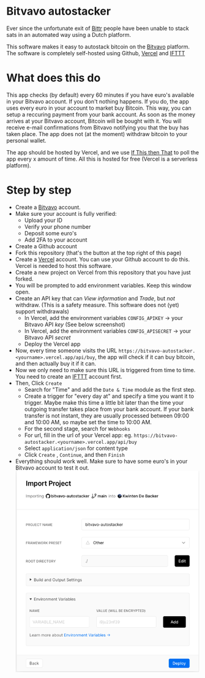 # Bitvavo autostacker

Ever since the unfortunate exit of [Bittr](https://getbittr.com/) people have been unable to stack sats in an automated way using a Dutch platform.

This software makes it easy to autostack bitcoin on the [Bitvavo](https://bitvavo.com) platform.
The software is completely self-hosted using Github, [Vercel](https://vercel.com) and [IFTTT](https://ifttt.com)

# What does this do
This app checks (by default) every 60 minutes if you have euro's available in your Bitvavo account.
If you don't nothing happens. If you do, the app uses every euro in your account to market buy Bitcoin.
This way, you can setup a reccuring payment from your bank account. As soon as the money arrives at your Bitvavo account, Bitcoin
will be bought with it. You will receive e-mail confirmations from Bitvavo notifying you that the buy has taken place.
The app does not (at the moment) withdraw bitcoin to your personal wallet.

The app should be hosted by Vercel, and we use [If This then That](https://ifttt.com) to poll the app every x amount of time.
All this is hosted for free (Vercel is a serverless platform).

# Step by step

- Create a [Bitvavo](https://bitvavo.com) account.
- Make sure your account is fully verified:
    - Upload your ID
    - Verify your phone number
    - Deposit some euro's
    - Add 2FA to your account
- Create a Github account
- Fork this repository (that's the button at the top right of this page)
- Create a [Vercel](https://vercel.com) account. You can use your Github account to do this. Vercel is needed to host this software.
- Create a new project on Vercel from this repository that you have just forked.
- You will be prompted to add environment variables. Keep this window open.
- Create an API key that can _View information_ and _Trade_, but *not* withdraw. (This is a safety measure. This software does not (yet) support withdrawals)
    - In Vercel, add the environment variables `CONFIG_APIKEY` -> your Bitvavo API *key* (See below screenshot)
    - In Vercel, add the environment variables `CONFIG_APISECRET` -> your Bitvavo API *secret*
    - Deploy the Vercel app
- Now, every time someone visits the URL `https://bitvavo-autostacker.<yourname>.vercel.app/api/buy`, the app will check if it can buy bitcoin, and then actually buy it if it can.
- Now we only need to make sure this URL is triggered from time to time. You need to create an [IFTTT](https://ifttt.com) account first.
- Then, Click `Create`
    - Search for "Time" and add the `Date & Time` module as the first step.
    - Create a trigger for "every day at" and specify a time you want it to trigger. Maybe make this time a little bit later than the time your outgoing transfer
    takes place from your bank account. If your bank transfer is not instant, they are usually processed between 09:00 and 10:00 AM, so maybe set the time to 10:00 AM.
    - For the second stage, search for `Webhooks`
    - For url, fill in the url of your Vercel app: eg. `https://bitvavo-autostacker.<yourname>.vercel.app/api/buy`
    - Select `application/json` for content type
    - Click `Create` , `Continue`, and then `Finish`
- Everything should work well. Make sure to have some euro's in your Bitvavo account to test it out.
![Put keys here](vercel.png "Vercel environment configuration")